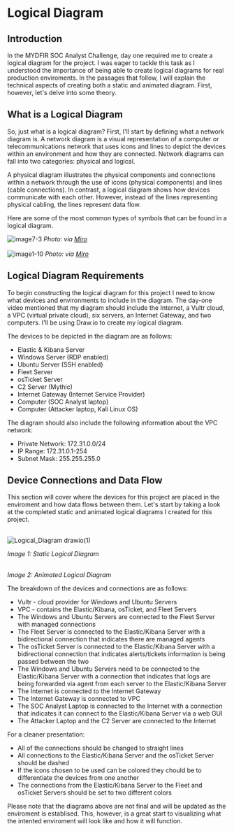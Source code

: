 # Logical Diagram

## Introduction
In the MYDFIR SOC Analyst Challenge, day one required me to create a logical diagram for the project. I was eager to tackle this task as I understood the importance of being able to create logical diagrams for real production enviroments. In the passages that follow, I will explain the technical aspects of creating both a static and animated diagram. First, however, let's delve into some theory.

## What is a Logical Diagram
So, just what is a logical diagram? First, I'll start by defining what a network diagram is. A network diagram is a visual representation of a computer or telecommunications network that uses icons and lines to depict the devices within an environment and how they are connected. Network diagrams can fall into two categories: physical and logical. 

A physical diagram illustrates the physical components and connections within a network through the use of icons (physical components) and lines (cable connections). In contrast, a logical diagram shows how devices communicate with each other. However, instead of the lines representing physical cabling, the lines represent data flow. 

Here are some of the most common types of symbols that can be found in a logical diagram.

![image7-3](https://github.com/user-attachments/assets/08c5f8f3-1465-43b6-8e27-b4a576a825e7)
*Photo: via <a href="https://miro.com/blog/network-diagram/">Miro</a>*
<br>
<br>
![image1-10](https://github.com/user-attachments/assets/f4885289-be80-4347-a1c4-8406e79b23bd)
*Photo: via <a href="https://miro.com/blog/network-diagram/">Miro</a>*

## Logical Diagram Requirements
To begin constructing the logical diagram for this project I need to know what devices and environments to include in the diagram. The day-one video mentioned that my diagram should include the Internet, a Vultr cloud, a VPC (virtual private cloud), six servers, an Internet Gateway, and two computers. I'll be using Draw.io to create my logical diagram.

The devices to be depicted in the diagram are as follows:
- Elastic & Kibana Server
- Windows Server (RDP enabled)
- Ubuntu Server (SSH enabled)
- Fleet Server
- osTicket Server
- C2 Server (Mythic)
- Internet Gateway (Internet Service Provider)
- Computer (SOC Analyst laptop)
- Computer (Attacker laptop, Kali Linux OS)

The diagram should also include the following information about the VPC network:
- Private Network: 172.31.0.0/24
- IP Range: 172.31.0.1-254
- Subnet Mask: 255.255.255.0

## Device Connections and Data Flow
This section will cover where the devices for this project are placed in the enviroment and how data flows between them. Let's start by taking a look at the completed static and animated logical diagrams I created for this project.
<br>
<br>

![Logical_Diagram drawio(1)](https://github.com/user-attachments/assets/1dda831b-32b2-4deb-9abc-e0191839beb5)

*Image 1: Static Logical Diagram*
<br>
<br>

*Image 2: Animated Logical Diagram*

The breakdown of the devices and connections are as follows:
- Vultr - cloud provider for Windows and Ubuntu Servers
- VPC - contains the Elastic/Kibana, osTicket, and Fleet Servers
- The Windows and Ubuntu Servers are connected to the Fleet Server with managed connections
- The Fleet Server is connected to the Elastic/Kibana Server with a bidirectional connection that indicates there are managed agents
- The osTicket Server is connected to the Elastic/Kibana Server with a bidirectional connection that indicates alerts/tickets information is being passed between the two
- The Windows and Ubuntu Servers need to be connected to the Elastic/Kibana Server with a connection that indicates that logs are being forwarded via agent from each server to the Elastic/Kibana Server
- The Internet is connected to the Internet Gateway
- The Internet Gateway is connected to VPC
- The SOC Analyst Laptop is connected to the Internet with a connection that indicates it can connect to the Elastic/Kibana Server via a web GUI
- The Attacker Laptop and the C2 Server are connected to the Internet

For a cleaner presentation:
- All of the connections should be changed to straight lines
- All connections to the Elastic/Kibana Server and the osTicket Server should be dashed
- If the icons chosen to be used can be colored they chould be to differentiate the devices from one another
- The connections from the Elastic/Kibana Server to the Fleet and osTicket Servers should be set to two different colors

Please note that the diagrams above are not final and will be updated as the enviroment is establised. This, however, is a great start to visualizing what the intented enviroment will look like and how it will function.
